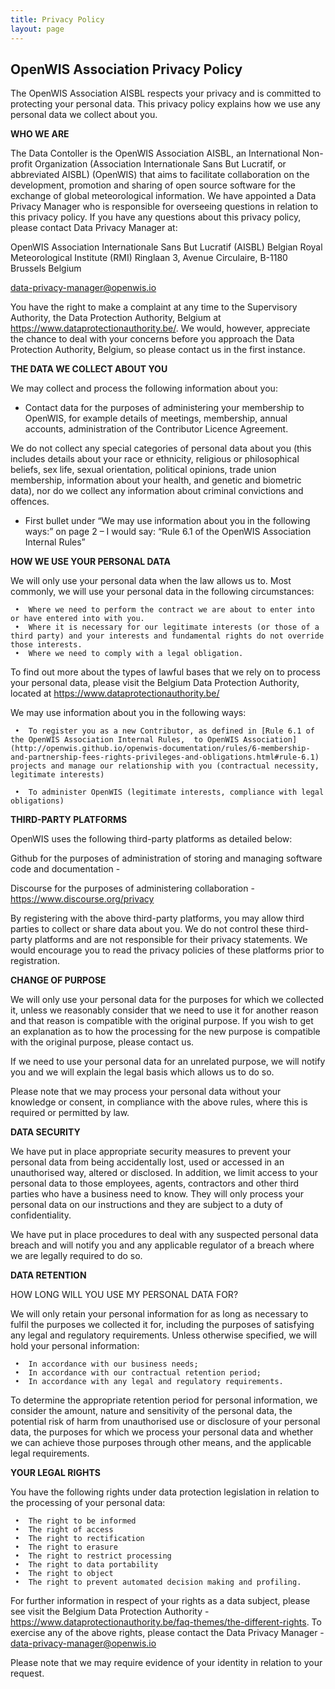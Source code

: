 ```yaml
---
title: Privacy Policy
layout: page
---
```


## OpenWIS Association Privacy Policy

The OpenWIS Association AISBL respects your privacy and is committed to protecting your personal data. This privacy policy explains how we use any personal data we collect about you.  

__WHO WE ARE__

The Data Contoller is the OpenWIS Association AISBL, an International Non-profit Organization (Association Internationale Sans But Lucratif, or abbreviated AISBL) (OpenWIS) that aims to facilitate collaboration on the development, promotion and sharing of open source software for the exchange of global meteorological information.
We have appointed a Data Privacy Manager who is responsible for overseeing questions in relation to this privacy policy. If you have any questions about this privacy policy, please contact Data Privacy Manager at:
 
OpenWIS Association Internationale Sans But Lucratif (AISBL)
Belgian Royal Meteorological Institute (RMI)
Ringlaan 3, Avenue Circulaire, B-1180 
Brussels
Belgium

data-privacy-manager@openwis.io

You have the right to make a complaint at any time to the Supervisory Authority, the Data Protection Authority, Belgium at https://www.dataprotectionauthority.be/. We would, however, appreciate the chance to deal with your concerns before you approach the Data Protection Authority, Belgium, so please contact us in the first instance.

__THE DATA WE COLLECT ABOUT YOU__  
 
We may collect and process the following information about you:

* Contact data for the purposes of administering your membership to OpenWIS, for example details of meetings, membership, annual accounts, administration of the Contributor Licence Agreement. 
 
We do not collect any special categories of personal data about you (this includes details about your race or ethnicity, religious or philosophical beliefs, sex life, sexual orientation, political opinions, trade union membership, information about your health, and genetic and biometric data), nor do we collect any information about criminal convictions and offences.
* First bullet under “We may use information about you in the following ways:” on page 2 – I would say: “Rule 6.1 of the OpenWIS Association Internal Rules” 

__HOW WE USE YOUR PERSONAL DATA__  
 
We will only use your personal data when the law allows us to. Most commonly, we will use your personal data in the following circumstances:
 
     •  Where we need to perform the contract we are about to enter into or have entered into with you. 
     •  Where it is necessary for our legitimate interests (or those of a third party) and your interests and fundamental rights do not override those interests. 
     •  Where we need to comply with a legal obligation.

To find out more about the types of lawful bases that we rely on to process your personal data, please visit the Belgium Data Protection Authority, located at https://www.dataprotectionauthority.be/

We may use information about you in the following ways:
 
     •  To register you as a new Contributor, as defined in [Rule 6.1 of the OpenWIS Association Internal Rules,  to OpenWIS Association](http://openwis.github.io/openwis-documentation/rules/6-membership-and-partnership-fees-rights-privileges-and-obligations.html#rule-6.1) projects and manage our relationship with you (contractual necessity, legitimate interests) 

     •  To administer OpenWIS (legitimate interests, compliance with legal obligations) 

__THIRD-PARTY PLATFORMS__
 
OpenWIS uses the following third-party platforms as detailed below:

Github for the purposes of administration of storing and managing software code and documentation - [](https://help.github.com/en/articles/github-privacy-statement)

Discourse for the purposes of administering collaboration - https://www.discourse.org/privacy

By registering with the above third-party platforms, you may allow third parties to collect or share data about you. We do not control these third-party platforms and are not responsible for their privacy statements.   We would encourage you to read the privacy policies of these platforms prior to registration.

__CHANGE OF PURPOSE__  
 
We will only use your personal data for the purposes for which we collected it, unless we reasonably consider that we need to use it for another reason and that reason is compatible with the original purpose. If you wish to get an explanation as to how the processing for the new purpose is compatible with the original purpose, please contact us.
 
If we need to use your personal data for an unrelated purpose, we will notify you and we will explain the legal basis which allows us to do so.
 
Please note that we may process your personal data without your knowledge or consent, in compliance with the above rules, where this is required or permitted by law.
 
__DATA SECURITY__
 
We have put in place appropriate security measures to prevent your personal data from being accidentally lost, used or accessed in an unauthorised way, altered or disclosed. In addition, we limit access to your personal data to those employees, agents, contractors and other third parties who have a business need to know. They will only process your personal data on our instructions and they are subject to a duty of confidentiality.  
 
We have put in place procedures to deal with any suspected personal data breach and will notify you and any applicable regulator of a breach where we are legally required to do so. 
 
__DATA RETENTION__  
 
HOW LONG WILL YOU USE MY PERSONAL DATA FOR?  

We will only retain your personal information for as long as necessary to fulfil the purposes we collected it for, including the purposes of satisfying any legal and regulatory requirements.
Unless otherwise specified, we will hold your personal information:

     •  In accordance with our business needs; 
     •  In accordance with our contractual retention period; 
     •  In accordance with any legal and regulatory requirements.  

To determine the appropriate retention period for personal information, we consider the amount, nature and sensitivity of the personal data, the potential risk of harm from unauthorised use or disclosure of your personal data, the purposes for which we process your personal data and whether we can achieve those purposes through other means, and the applicable legal requirements.  

__YOUR LEGAL RIGHTS__  
 
You have the following rights under data protection legislation in relation to the processing of your personal data: 

     •  The right to be informed 
     •  The right of access 
     •  The right to rectification 
     •  The right to erasure 
     •  The right to restrict processing 
     •  The right to data portability 
     •  The right to object 
     •  The right to prevent automated decision making and profiling. 

For further information in respect of your rights as a data subject, please see visit the Belgium Data Protection Authority - https://www.dataprotectionauthority.be/faq-themes/the-different-rights.  To exercise any of the above rights, please contact the Data Privacy Manager - data-privacy-manager@openwis.io

Please note that we may require evidence of your identity in relation to your request.




